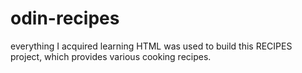# odin-recipes
everything I acquired learning HTML was used to build this RECIPES project, which provides various cooking recipes.